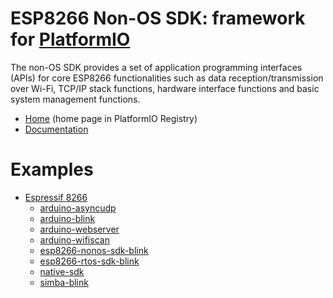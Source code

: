 
# ESP8266 Non-OS SDK: framework for [PlatformIO](https://platformio.org)

The non-OS SDK provides a set of application programming interfaces (APIs) for core ESP8266 functionalities such as data reception/transmission over Wi-Fi, TCP/IP stack functions, hardware interface functions and basic system management functions.

* [Home](https://platformio.org/frameworks/esp8266-nonos-sdk) (home page in PlatformIO Registry)
* [Documentation](https://docs.platformio.org/page/frameworks/esp8266-nonos-sdk.html)

# Examples

- [Espressif 8266](https://github.com/platformio/platform-espressif8266)
  * [arduino-asyncudp](https://github.com/platformio/platform-espressif8266/tree/master/examples/arduino-asyncudp)
  * [arduino-blink](https://github.com/platformio/platform-espressif8266/tree/master/examples/arduino-blink)
  * [arduino-webserver](https://github.com/platformio/platform-espressif8266/tree/master/examples/arduino-webserver)
  * [arduino-wifiscan](https://github.com/platformio/platform-espressif8266/tree/master/examples/arduino-wifiscan)
  * [esp8266-nonos-sdk-blink](https://github.com/platformio/platform-espressif8266/tree/master/examples/esp8266-nonos-sdk-blink)
  * [esp8266-rtos-sdk-blink](https://github.com/platformio/platform-espressif8266/tree/master/examples/esp8266-rtos-sdk-blink)
  * [native-sdk](https://github.com/platformio/platform-espressif8266/tree/master/examples/native-sdk)
  * [simba-blink](https://github.com/platformio/platform-espressif8266/tree/master/examples/simba-blink)

